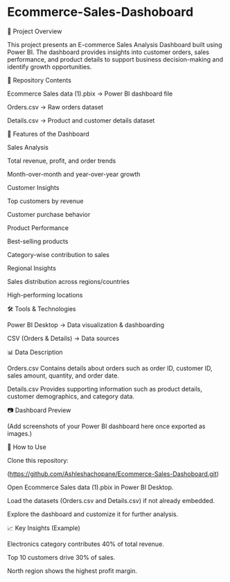 # Ecommerce-Sales-Dashoboard

📝 Project Overview

This project presents an E-commerce Sales Analysis Dashboard built using Power BI.
The dashboard provides insights into customer orders, sales performance, and product details to support business decision-making and identify growth opportunities.

📂 Repository Contents

Ecommerce Sales data (1).pbix → Power BI dashboard file

Orders.csv → Raw orders dataset

Details.csv → Product and customer details dataset

🚀 Features of the Dashboard

Sales Analysis

Total revenue, profit, and order trends

Month-over-month and year-over-year growth

Customer Insights

Top customers by revenue

Customer purchase behavior

Product Performance

Best-selling products

Category-wise contribution to sales

Regional Insights

Sales distribution across regions/countries

High-performing locations

🛠️ Tools & Technologies

Power BI Desktop → Data visualization & dashboarding

CSV (Orders & Details) → Data sources

📊 Data Description

Orders.csv
Contains details about orders such as order ID, customer ID, sales amount, quantity, and order date.

Details.csv
Provides supporting information such as product details, customer demographics, and category data.

📷 Dashboard Preview

(Add screenshots of your Power BI dashboard here once exported as images.)

🔧 How to Use

Clone this repository:

(https://github.com/Ashleshachopane/Ecommerce-Sales-Dashoboard.git)


Open Ecommerce Sales data (1).pbix in Power BI Desktop.

Load the datasets (Orders.csv and Details.csv) if not already embedded.

Explore the dashboard and customize it for further analysis.

📈 Key Insights (Example)

Electronics category contributes 40% of total revenue.

Top 10 customers drive 30% of sales.

North region shows the highest profit margin.
